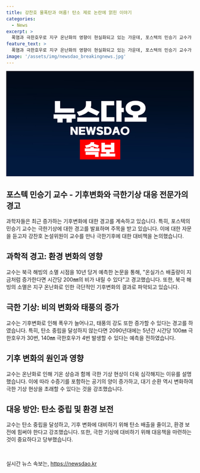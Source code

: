 ```yaml
---
title: 강찬호 물폭탄과 여름! 탄소 제로 논란에 얽힌 이야기
categories:
  - News
excerpt: >
  폭염과 극한호우로 지구 온난화의 영향이 현실화되고 있는 가운데, 포스텍의 민승기 교수가 북극 해빙 소멸과 이로 인한 극한기후에 대한 경고를 새롭게 제기했다. 그는 온실가스 배출로 시간당 200mm의 핵폭탄급 비가 내릴 수 있다고 경고하며, 해빙 소멸으로 인한 영향은 지구의 기후에 큰 영향을 미칠 수 있다고 강조했다. 이에 대응하기 위해 탄소배출을 줄이고, 탄소 중립을 실현하는 것이 중요하다고 강조했다. 또한, 한국의 기후과학 분야에 대한 관심과 투자가 부족한 상황을 지적하며, 향후 글로벌 기초과학에 대한 중요성을 강조했다.
feature_text: >
  폭염과 극한호우로 지구 온난화의 영향이 현실화되고 있는 가운데, 포스텍의 민승기 교수가 북극 해빙 소멸과 이로 인한 극한기후에 대한 경고를 새롭게 제기했다. 그는 온실가스 배출로 시간당 200mm의 핵폭탄급 비가 내릴 수 있다고 경고하며, 해빙 소멸으로 인한 영향은 지구의 기후에 큰 영향을 미칠 수 있다고 강조했다. 이에 대응하기 위해 탄소배출을 줄이고, 탄소 중립을 실현하는 것이 중요하다고 강조했다. 또한, 한국의 기후과학 분야에 대한 관심과 투자가 부족한 상황을 지적하며, 향후 글로벌 기초과학에 대한 중요성을 강조했다.
image: '/assets/img/newsdao_breakingnews.jpg'
---
```


<p><img src="/assets/img/newsdao_breakingnews.jpg" alt="ontimetimes 속보" /></p>

<h2 data-ke-size="size26">포스텍 민승기 교수 - 기후변화와 극한기상 대응 전문가의 경고</h2>

<p data-ke-size="size16">과학자들은 최근 증가하는 기후변화에 대한 경고를 계속하고 있습니다. 특히, 포스텍의 민승기 교수는 극한기상에 대한 경고를 발표하며 주목을 받고 있습니다. 이에 대한 자문을 듣고자 강찬호 논설위원이 교수를 만나 극한기후에 대한 대비책을 논의했습니다.</p>

<h2 data-ke-size="size26">과학적 경고: 환경 변화의 영향</h2>

<p data-ke-size="size16">교수는 북극 해빙의 소멸 시점을 10년 당겨 예측한 논문을 통해, "온실가스 배출량이 지금처럼 증가한다면 시간당 200㎜의 비가 내릴 수 있다"고 경고했습니다. 또한, 북극 해빙의 소멸은 지구 온난화로 인한 극단적인 기후변화의 결과로 파악되고 있습니다.</p>

<h2 data-ke-size="size26">극한 기상: 비의 변화와 태풍의 증가</h2>

<p data-ke-size="size16">교수는 기후변화로 인해 폭우가 늘어나고, 태풍의 강도 또한 증가할 수 있다는 경고를 하였습니다. 특히, 탄소 중립을 달성하지 않는다면 2090년대에는 5년간 시간당 100㎜ 극한호우가 30번, 140㎜ 극한호우가 4번 발생할 수 있다는 예측을 전하였습니다.</p>

<h2 data-ke-size="size26">기후 변화의 원인과 영향</h2>

<p data-ke-size="size16">교수는 온난화로 인해 기온 상승과 함께 극한 기상 현상이 더욱 심각해지는 이유를 설명했습니다. 이에 따라 수증기를 포함하는 공기의 양이 증가하고, 대기 순환 역시 변화하여 극한 기상 현상을 초래할 수 있다는 것을 강조했습니다.</p>

<h2 data-ke-size="size26">대응 방안: 탄소 중립 및 환경 보전</h2>

<p data-ke-size="size16">교수는 탄소 중립을 달성하고, 기후 변화에 대비하기 위해 탄소 배출을 줄이고, 환경 보전에 힘써야 한다고 강조했습니다. 또한, 극한 기상에 대비하기 위해 대응책을 마련하는 것이 중요하다고 당부했습니다.</p>

<p data-ke-size="size16">&nbsp;</p>
실시간 뉴스 속보는, <a href="https://newsdao.kr" rel="dofollow">https://newsdao.kr</a>


